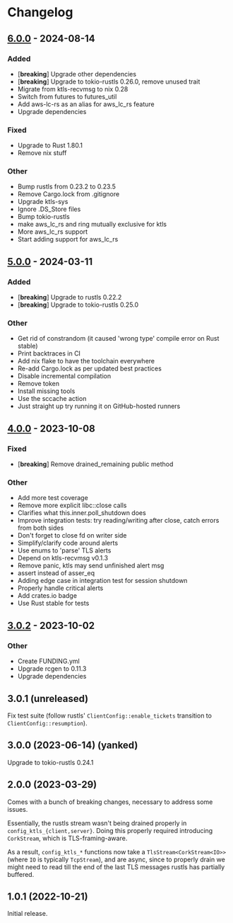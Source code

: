 # Changelog

## [6.0.0](https://github.com/bearcove/ktls/compare/v5.0.0...v6.0.0) - 2024-08-14

### Added
- [**breaking**] Upgrade other dependencies
- [**breaking**] Upgrade to tokio-rustls 0.26.0, remove unused trait
- Migrate from ktls-recvmsg to nix 0.28
- Switch from futures to futures_util
- Add aws-lc-rs as an alias for aws_lc_rs feature
- Upgrade dependencies

### Fixed
- Upgrade to Rust 1.80.1
- Remove nix stuff

### Other
- Bump rustls from 0.23.2 to 0.23.5
- Remove Cargo.lock from .gitignore
- Upgrade ktls-sys
- Ignore .DS_Store files
- Bump tokio-rustls
- make aws_lc_rs and ring mutually exclusive for ktls
- More aws_lc_rs support
- Start adding support for aws_lc_rs

## [5.0.0](https://github.com/hapsoc/ktls/compare/v4.0.0...v5.0.0) - 2024-03-11

### Added
- [**breaking**] Upgrade to rustls 0.22.2
- [**breaking**] Upgrade to tokio-rustls 0.25.0

### Other
- Get rid of constrandom (it caused 'wrong type' compile error on Rust stable)
- Print backtraces in CI
- Add nix flake to have the toolchain everywhere
- Re-add Cargo.lock as per updated best practices
- Disable incremental compilation
- Remove token
- Install missing tools
- Use the sccache action
- Just straight up try running it on GitHub-hosted runners

## [4.0.0](https://github.com/hapsoc/ktls/compare/v3.0.2...v4.0.0) - 2023-10-08

### Fixed
- [**breaking**] Remove drained_remaining public method

### Other
- Add more test coverage
- Remove more explicit libc::close calls
- Clarifies what this.inner.poll_shutdown does
- Improve integration tests: try reading/writing after close, catch errors from both sides
- Don't forget to close fd on writer side
- Simplify/clarify code around alerts
- Use enums to 'parse' TLS alerts
- Depend on ktls-recvmsg v0.1.3
- Remove panic, ktls may send unfinished alert msg
- assert instead of asser_eq
- Adding edge case in integration test for session shutdown
- Properly handle critical alerts
- Add crates.io badge
- Use Rust stable for tests

## [3.0.2](https://github.com/hapsoc/ktls/compare/v3.0.1...v3.0.2) - 2023-10-02

### Other
- Create FUNDING.yml
- Upgrade rcgen to 0.11.3
- Upgrade dependencies

## 3.0.1 (unreleased)

Fix test suite (follow rustls' `ClientConfig::enable_tickets` transition to
`ClientConfig::resumption`).

## 3.0.0 (2023-06-14) (yanked)

Upgrade to tokio-rustls 0.24.1

## 2.0.0 (2023-03-29)

Comes with a bunch of breaking changes, necessary to address some issues.

Essentially, the rustls stream wasn't being drained properly in
`config_ktls_{client,server}`. Doing this properly required introducing
`CorkStream`, which is TLS-framing-aware.

As a result, `config_ktls_*` functions now take a `TlsStream<CorkStream<IO>>`
(where `IO` is typically `TcpStream`), and are async, since to properly drain we
might need to read till the end of the last TLS messages rustls has partially
buffered.

## 1.0.1 (2022-10-21)

Initial release.